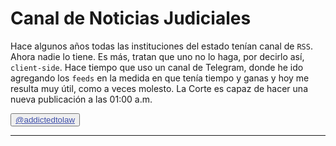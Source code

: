 # Canal de Noticias Judiciales

Hace algunos años todas las instituciones del estado tenían canal de ```RSS```. Ahora nadie lo tiene. Es más, tratan que uno no lo haga, por decirlo así, ```client-side```. Hace tiempo que uso un canal de Telegram, donde he ido agregando los ```feeds``` en la medida en que tenía tiempo y ganas y hoy me resulta muy útil, como a veces molesto. La Corte es capaz de hacer una nueva publicación a las 01:00 a.m.

<button class="button buttom1"><a style="color: #3f50aa" href="https://t.me/addictedtolaw/">@addictedtolaw</a></button>

---
